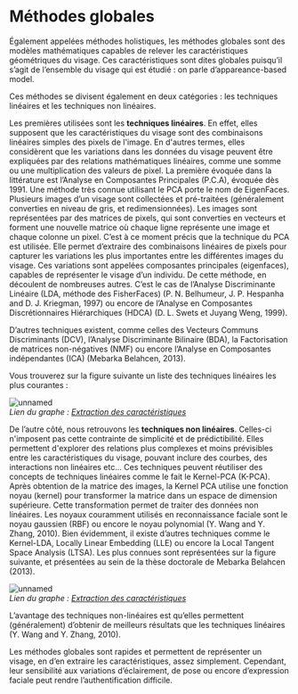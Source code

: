 # Méthodes globales
Également appelées méthodes holistiques, les méthodes globales sont des modèles mathématiques capables de relever les caractéristiques géométriques du visage. Ces caractéristiques sont dites globales puisqu’il s’agit de l’ensemble du visage qui est étudié : on parle d’appareance-based model.

Ces méthodes se divisent également en deux catégories : les techniques linéaires et les techniques non linéaires. 

Les premières utilisées sont les <b>techniques linéaires</b>. En effet, elles supposent que les caractéristiques du visage sont des combinaisons linéaires simples des pixels de l'image. En d'autres  termes, elles considèrent que les variations dans les données du visage peuvent être expliquées par des relations mathématiques linéaires, comme une somme ou une multiplication des valeurs de pixel. 
La première évoquée dans la littérature est l’Analyse en Composantes Principales (P.C.A), évoquée dès 1991. Une méthode très connue utilisant le PCA porte le nom de EigenFaces. Plusieurs images d’un visage sont collectées et pré-traitées (généralement converties en niveau de gris, et redimensionnées). Les images sont représentées par des matrices de pixels, qui sont converties en vecteurs et forment une nouvelle matrice où chaque ligne représente une image et chaque colonne un pixel. C’est à ce moment précis que la technique du PCA est utilisée. Elle permet d’extraire des combinaisons linéaires de pixels pour capturer les variations les plus importantes entre les différentes images du visage. Ces variations sont appelées composantes principales (eigenfaces), capables de représenter le visage d’un individu. 
De cette méthode, en découlent de nombreuses autres. C’est le cas de l’Analyse Discriminante Linéaire (LDA, méthode des FisherFaces) (P. N. Belhumeur, J. P. Hespanha and D. J. Kriegman, 1997) ou encore de l’Analyse en Composantes Discrétionnaires Hiérarchiques (HDCA) (D. L. Swets et Juyang Weng, 1999).

D’autres techniques existent, comme celles des Vecteurs Communs Discriminants (DCV), l’Analyse Discriminante Bilinaire (BDA), la Factorisation de matrices non-négatives (NMF) ou encore l’Analyse en Composantes indépendantes (ICA) (Mebarka Belahcen, 2013). 

Vous trouverez sur la figure suivante un liste des techniques linéaires les plus courantes : 


![unnamed](https://github.com/julienpillis/Veille_techno_RF/assets/73343827/c6fd1748-30c8-4241-991f-32c237353366)
<br><i>Lien du graphe : <a href="https://go.stemic.app/maps/1bf0a933-a027-426c-95fa-daad89119f85">Extraction des caractéristiques</a> </i>


De l’autre côté, nous retrouvons les <b>techniques non linéaires</b>. Celles-ci n'imposent pas cette contrainte de  simplicité et de prédictibilité. Elles permettent d'explorer des relations plus complexes et moins prévisibles entre les caractéristiques  du visage, pouvant inclure des courbes, des interactions non linéaires etc… Ces techniques peuvent réutiliser des concepts de techniques linéaires comme le fait le Kernel-PCA (K-PCA). Après obtention de la matrice des images, la Kernel PCA utilise une fonction noyau (kernel) pour transformer la matrice dans un espace de dimension supérieure. Cette transformation permet de traiter des données non linéaires. Les noyaux couramment utilisés en reconnaissance faciale sont le noyau gaussien (RBF) ou encore le noyau polynomial (Y. Wang and Y. Zhang, 2010).
Bien évidemment, il existe d’autres techniques comme le Kernel-LDA, Locally Linear Embedding (LLE) ou encore la Local Tangent Space Analysis (LTSA). Les plus connues sont représentées sur la figure suivante, et présentées au sein de la thèse doctorale de Mebarka Belahcen (2013).

![unnamed](https://github.com/julienpillis/Veille_techno_RF/assets/73343827/ad32ce46-82b8-4efe-826f-8f34b46c9ad1)
<br><i>Lien du graphe : <a href="https://go.stemic.app/maps/1bf0a933-a027-426c-95fa-daad89119f85">Extraction des caractéristiques</a> </i>

L’avantage des techniques non-linéaires est qu’elles permettent (généralement) d’obtenir de meilleurs résultats que les techniques linéaires (Y. Wang and Y. Zhang, 2010).

Les méthodes globales sont rapides et permettent de représenter un visage, en d’en extraire les caractéristiques, assez simplement. Cependant, leur sensibilité aux variations d’éclairement, de pose ou encore d’expression faciale peut rendre l’authentification difficile.
